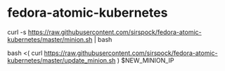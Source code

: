 # fedora-atomic-kubernetes



  curl -s https://raw.githubusercontent.com/sirspock/fedora-atomic-kubernetes/master/minion.sh | bash
  
  bash <( curl https://raw.githubusercontent.com/sirspock/fedora-atomic-kubernetes/master/update_minion.sh ) $NEW_MINION_IP
